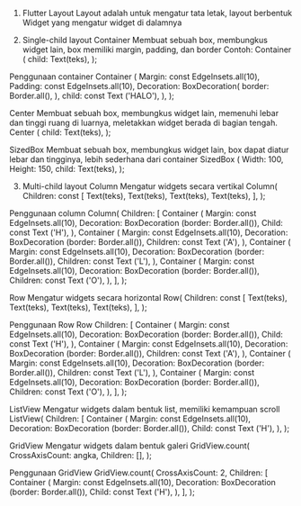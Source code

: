1. Flutter Layout
Layout adalah untuk mengatur tata letak, layout berbentuk Widget yang mengatur widget di dalamnya

2. Single-child layout
Container
Membuat sebuah box, membungkus widget lain, box memiliki margin, padding, dan border
Contoh: 
Container (
child: Text(teks),
);

Penggunaan container
Container (
Margin: const EdgeInsets.all(10),
Padding: const EdgeInsets.all(10), 
Decoration: BoxDecoration(
border: Border.all(),
),
child: const Text ('HALO'),
),
);

Center
Membuat sebuah box, membungkus widget lain, memenuhi lebar dan tinggi ruang di luarnya, meletakkan widget berada di bagian tengah.
Center (
child: Text(teks),
);

SizedBox
Membuat sebuah box, membungkus widget lain, box dapat diatur lebar dan tingginya, lebih sederhana dari container
SizedBox (
Width: 100,
Height: 150,
child: Text(teks),
);

3. Multi-child layout
Column
Mengatur widgets secara vertikal
Column(
Children: const [
Text(teks),
Text(teks),
Text(teks),
Text(teks),
],
);

Penggunaan column
Column(
Children: [
Container (
Margin: const EdgeInsets.all(10),
Decoration: BoxDecoration (border: Border.all()),
Child: const Text ('H'),
),
Container (
Margin: const EdgeInsets.all(10),
Decoration: BoxDecoration (border: Border.all()),
Children: const Text ('A'),
),
Container (
Margin: const EdgeInsets.all(10),
Decoration: BoxDecoration (border: Border.all()),
Children: const Text ('L'),
),
Container (
Margin: const EdgeInsets.all(10),
Decoration: BoxDecoration (border: Border.all()),
Children: const Text ('O'),
),
],
);

Row
Mengatur widgets secara horizontal
Row(
Children: const [
Text(teks),
Text(teks),
Text(teks),
Text(teks),
],
);

Penggunaan Row
Row
Children: [
Container (
Margin: const EdgeInsets.all(10),
Decoration: BoxDecoration (border: Border.all()),
Child: const Text ('H'),
),
Container (
Margin: const EdgeInsets.all(10),
Decoration: BoxDecoration (border: Border.all()),
Children: const Text ('A'),
),
Container (
Margin: const EdgeInsets.all(10),
Decoration: BoxDecoration (border: Border.all()),
Children: const Text ('L'),
),
Container (
Margin: const EdgeInsets.all(10),
Decoration: BoxDecoration (border: Border.all()),
Children: const Text ('O'),
),
],
);

ListView
Mengatur widgets dalam bentuk list, memiliki kemampuan scroll
ListView(
Children: [
Container (
Margin: const EdgeInsets.all(10),
Decoration: BoxDecoration (border: Border.all()),
Child: const Text ('H'),
),
);

GridView
Mengatur widgets dalam bentuk galeri
GridView.count(
CrossAxisCount: angka,
Children: [],
);

Penggunaan GridView 
GridView.count(
CrossAxisCount: 2,
Children: [
Container (
Margin: const EdgeInsets.all(10),
Decoration: BoxDecoration (border: Border.all()),
Child: const Text ('H'),
),
],
);
